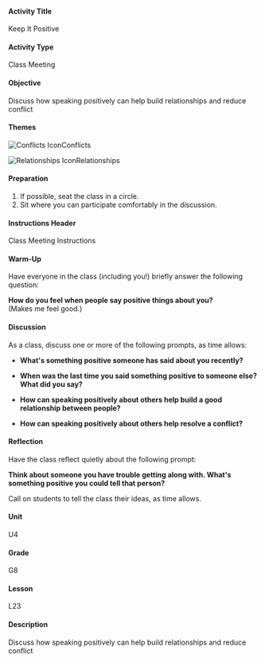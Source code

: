 #### Activity Title
Keep It Positive
#### Activity Type
Class Meeting
#### Objective
Discuss how speaking positively can help build relationships and reduce conflict
#### Themes
![Conflicts Icon](http://v5cmservice.secondstep.org/MS3TP_IMAGES/SKILLS/SKILLS_SMALL_IMAGES/conflicts-sm.png)Conflicts
 
![Relationships Icon](http://v5cmservice.secondstep.org/MS3TP_IMAGES/SKILLS/SKILLS_SMALL_IMAGES/relationships-sm.png)Relationships
 

#### Preparation
1. If possible, seat the class in a circle.
2. Sit where you can participate comfortably in the discussion.

#### Instructions Header
Class Meeting Instructions
#### Warm-Up
Have everyone in the class (including you!) briefly answer the following question: 

**How do you feel when people say positive things about you?**<br/>
            (Makes me feel good.)
#### Discussion
As a class, discuss one or more of the following prompts, as time allows:


-  **What's something positive someone has said about you recently?**

-  **When was the last time you said something positive to someone else? What did you say?**

-  **How can speaking positively about others help build a good relationship between people?**

-  **How can speaking positively about others help resolve a conflict?**
#### Reflection
Have the class reflect quietly about the following prompt:

**Think about someone you have trouble getting along with. What's something positive you could tell that person?**

Call on students to tell the class their ideas, as time allows.
#### Unit
U4
#### Grade
G8
#### Lesson
L23
#### Description
Discuss how speaking positively can help build relationships and reduce conflict
